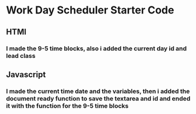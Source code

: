 # Work Day Scheduler Starter Code

## HTMl
### I made the 9-5 time blocks, also i added the current day id and lead class

## Javascript
### I made the current time date and the variables, then i added the document ready function to save the textarea and id and ended it with the function for the 9-5 time blocks  
